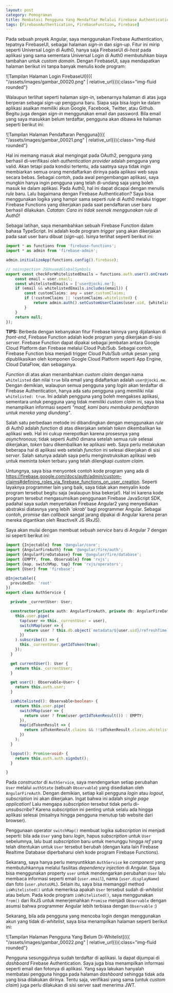 ```yaml
---
layout: post
category: Pemograman
title: Membatasi Pengguna Yang Mendaftar Melalui Firebase Authentication
tags: [FirebaseAuthentication, FirebaseFunction, Firebase]
---
```


Pada sebuah proyek Angular, saya menggunakan Firebase Authentication, tepatnya FirebaseUI, sebagai halaman *sign-in* dan *sign-up*.  Fitur ini mirip seperti Universal Login di Auth0, hanya saja FirebaseUI di-*host* pada aplikasi yang sama sementara Universal Login di Auth0 membutuhkan biaya tambahan untuk *custom domain*.  Dengan FirebaseUI, saya mendapatkan halaman berikut ini tanpa banyak menulis kode program:

![Tampilan Halaman Login FirebaseUI]({{ "/assets/images/gambar_00020.png" | relative_url}}){:class="img-fluid rounded"}

Walaupun terlihat seperti halaman *sign-in*, sebenarnya halaman di atas juga berperan sebagai *sign-up* pengguna baru.  Siapa saja bisa *login* ke dalam aplikasi asalkan memiliki akun Google, Facebook, Twitter, atau Github.  Begitu juga dengan *sign-in* menggunakan email dan password.  Bila email yang saya masukkan belum terdaftar, pengguna akan dibawa ke halaman seperti berikut ini:

![Tampilan Halaman Pendaftaran Pengguna]({{ "/assets/images/gambar_00021.png" | relative_url}}){:class="img-fluid rounded"}

Hal ini memang masuk akal mengingat pada OAuth2, pengguna yang berhasil di-verifikasi oleh *authentication provider* adalah pengguna yang valid.  Akan tetapi pada kondisi tertentu, ada saatnya saya tidak ingin membiarkan semua orang mendaftarkan dirinya pada aplikasi web saya secara bebas.  Sebagai contoh, pada awal pengembangan aplikasi, saya mungkin hanya ingin pengguna yang telah di-undang saja yang boleh masuk ke dalam aplikasi.  Pada Auth0, hal ini dapat dicapai dengan menulis *rule* baru.  Lalu bagaimana dengan Firebase Authentication?  Saya bisa menggunakan logika yang hampir sama seperti *rule* di Auth0 melalui trigger Firebase Functions yang dikerjakan pada saat pendaftaran user baru berhasil dilakukan.  *Catatan:  Cara ini tidak seenak menggunakan rule di Auth0!*

Sebagai latihan, saya menambahkan sebuah Firebase Function dalam bahasa TypeScript.  Ini adalah kode program *trigger* yang akan dikerjakan pada saat user baru dibuat (*sign-up*).  Isinya terlihat seperti berikut ini:

```typescript
import * as functions from 'firebase-functions';
import * as admin from 'firebase-admin';

admin.initializeApp(functions.config().firebase);

// noinspection JSUnusedGlobalSymbols
export const checkForWhitelistedEmails = functions.auth.user().onCreate(user => {
    const email = user.email;
    const whitelistedEmails = ['user@jocki.me'];
    if (email && whitelistedEmails.includes(email)) {
        const customClaims: any = user.customClaims;
        if (!customClaims || !customClaims.whitelisted) {
            return admin.auth().setCustomUserClaims(user.uid, {whitelisted: true});
        }
    }
    return null;
});
```

<div class="alert alert-info" role="alert">
<strong>TIPS:</strong> Berbeda dengan kebanyakan fitur Firebase lainnya yang dijalankan di <em>front-end</em>, Firebase Function adalah kode program yang dikerjakan di-sisi <em>server</em>.  Firebase Function dapat dipakai sebagai jembatan antara Google Cloud Platform dan Firebase melalui Cloud Pub/Sub.  Sebagai contoh, Firebase Function bisa menjadi trigger Cloud Pub/Sub untuk pesan yang dipublikasikan oleh komponen Google Cloud Platform seperti App Engine, Cloud DataFlow, dan sebagainya.
</div>

*Function* di atas akan menambahkan *custom claim* dengan nama `whitelisted` dan nilai `true` bila email yang didaftarkan adalah `user@jocki.me`.  Dengan demikian, walaupun semua pengguna yang *login* akan terdaftar di Firebase Authentication, hanya ada satu pengguna yang memiliki nilai `whitelisted: true`.  Ini adalah pengguna yang boleh mengakses aplikasi, sementara untuk pengguna yang tidak memiliki *custom claim* ini, saya bisa menampilkan informasi seperti *"maaf, kami baru membuka pendaftaran untuk mereka yang diundang"*.

Salah satu perbedaan metode ini dibandingkan dengan menggunakan *rule* di Auth0 adalah *function* di atas dikerjakan setelah *token* dikembalikan ke aplikasi web.  Hal ini cukup merepotkan karena prosesnya yang *asynchronous*; tidak seperti Auth0 dimana setelah semua *rule* selesai dikerjakan, *token* baru dikembalikan ke aplikasi web.  Saya perlu melakukan beberapa hal di aplikasi web setelah *function* ini selesai dikerjakan di sisi *server*.  Salah satunya adalah saya perlu menginstruksikan aplikasi web untuk meminta *token* terbaru yang telah dilengkapi *custom claim*.

Untungnya, saya bisa menyontek contoh kode program yang ada di <https://firebase.google.com/docs/auth/admin/custom-claims#defining_roles_via_firebase_functions_on_user_creation>.  Seperti layaknya programmer lain yang baik, saya tidak akan menyalin kode program tersebut begitu saja (walaupun bisa bekerja!).  Hal ini karena kode program tersebut mengasumsikan penggunaan Firebase JavaScript SDK, padahal saya sudah menyertakan Firebase Angular2 yang menyediakan abstraksi diatasnya yang lebih *'akrab'* bagi programmer Angular.  Sebagai contoh, *promise* dan *callback* sangat jarang dipakai di Angular karena peran mereka digantikan oleh ReactiveX JS (RxJS).

Saya akan mulai dengan membuat sebuah *service* baru di Angular 7 dengan isi seperti berikut ini:

```typescript
import {Injectable} from '@angular/core';
import {AngularFireAuth} from '@angular/fire/auth';
import {AngularFireDatabase} from '@angular/fire/database';
import {EMPTY, from, Observable} from 'rxjs';
import {map, switchMap, tap} from 'rxjs/operators';
import {User} from 'firebase';

@Injectable({
  providedIn: 'root'
})
export class AuthService {

  private _currentUser: User;

  constructor(private auth: AngularFireAuth, private db: AngularFireDatabase) {
    this.user.pipe(
      tap(user => this._currentUser = user),
      switchMap(user => {
        return user ? this.db.object(`metadata/${user.uid}/refreshTime`).valueChanges() : EMPTY;
      })
    ).subscribe(() => {
      this._currentUser.getIdToken(true);
    });
  }

  get currentUser(): User {
    return this._currentUser;
  }

  get user(): Observable<User> {
    return this.auth.user;
  }

  isWhitelisted(): Observable<boolean> {
    return this.user.pipe(
      switchMap(user => {
        return user ? from(user.getIdTokenResult()) : EMPTY;
      }),
      map(idTokenResult => {
        return idTokenResult.claims && !!idTokenResult.claims.whitelisted;
      })
    );
  }

  logout(): Promise<void> {
    return this.auth.auth.signOut();
  }

}
```

Pada *constructor* di `AuthService`, saya mendengarkan setiap perubahan `User` melalui `authState` (sebuah `Observable`) yang disediakan oleh `AngularFireAuth`.  Dengan demikian, setiap kali pengguna *login* atau *logout*, *subscription* ini akan dikerjakan.  Ingat bahwa ini adalah *single page application*!  Lalu mengapa *subscription* tersebut tidak perlu di-*unsubscribe*?  Karena *subscription* ini penting untuk selalu ada hingga aplikasi selesai (misalnya hingga pengguna menutup tab website dari browser).  

Penggunaan operator `switchMap()` membuat logika *subscription* ini menjadi seperti: bila ada `User` yang baru *login*, hapus *subscription* untuk `User` sebelumnya, lalu buat *subscription* baru untuk menunggu hingga *ref* yang telah ditentukan untuk `User` tersebut berubah (dengan kata lain Firebase Realtime Database diperbaharui oleh kode program Firebase Functions).

Sekarang, saya hanya perlu menyuntikkan `AuthService` ke *component* yang membutuhkannya melalui fasilitas *dependency injection* di Angular. Saya bisa menggunakan property `user` untuk mendengarkan perubahan `User` lalu membaca informasi seperti email (`user.email`), nama (`user.displayName`) dan foto (`user.photoURL`).  Selain itu, saya bisa memanggil method `isWhitelisted()` untuk memeriksa apakah `User` tersebut sudah di-*whitelist* atau belum.  Pada kode program `isWhitelisted()`, saya menggunakan `from()` dari RxJS untuk menerjemahkan `Promise` menjadi `Observable` dengan asumsi bahwa programmer Angular lebih terbiasa dengan `Observable` :)

Sekarang, bila ada pengguna yang mencoba login dengan menggunakan akun yang tidak di-*whitelist*, saya bisa menampilkan halaman seperti berikut ini:

![Tampilan Halaman Pengguna Yang Belum Di-Whitelist]({{ "/assets/images/gambar_00022.png" | relative_url}}){:class="img-fluid rounded"}

Pengguna sesungguhnya sudah terdaftar di aplikasi.  Ia dapat dijumpai di *dashboard* Firebase Authentication.  Saya juga bisa menampilkan informasi seperti email dan fotonya di aplikasi.  Yang saya lakukan hanyalah membatasi pengguna hingga pada halaman *dashboard* sehingga tidak ada yang bisa dilakukan dirinya.  Tentu saja, verifikasi yang sama (untuk *custom claim*) juga perlu dilakukan di sisi server saat menerima JWT.